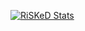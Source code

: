 [![RiSKeD Stats](https://github-readme-stats.vercel.app/api?username=anuraghazra)](https://github.com/anuraghazra/github-readme-stats)
